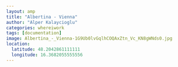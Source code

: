 ```yaml
---
layout: amp
title: "Albertina - Vienna"
author: "Alper Kalaycioglu"
categories: whereiwork
tags: [documentation]
image: Albertina_-_Vienna-1G9Ub0lvGqlhCOQAxZtn_Vc_KN8gWNds0.jpg
location:
  latitude: 48.2042861111111
  longitude: 16.3682055555556
---
```

